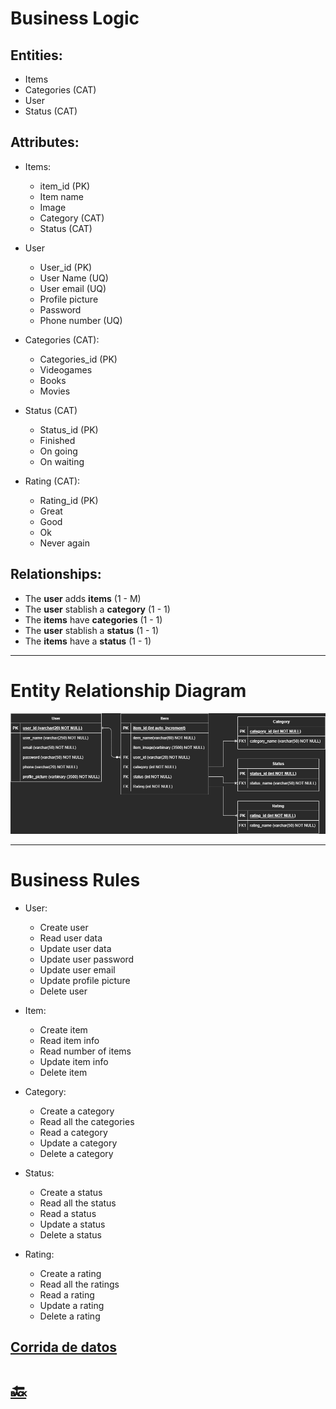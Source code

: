 # Business Logic

## Entities:
- Items
- Categories (CAT)
- User
- Status (CAT)

## Attributes:
- Items:
    - item_id (PK)
    - Item name
    - Image
    - Category (CAT)
    - Status (CAT)

- User
    - User_id (PK)
    - User Name (UQ)
    - User email (UQ)
    - Profile picture
    - Password
    - Phone number (UQ)

- Categories (CAT):
    - Categories_id (PK)
    - Videogames
    - Books
    - Movies

- Status (CAT)
    - Status_id (PK)
    - Finished
    - On going
    - On waiting

- Rating (CAT):
    - Rating_id (PK)
    - Great
    - Good
    - Ok
    - Never again

## Relationships:
- The **user** adds **items** (1 - M)
- The **user** stablish a **category** (1 - 1)
- The **items** have **categories** (1 - 1)
- The **user** stablish a **status** (1 - 1)
- The **items** have a **status** (1 - 1)

---
# Entity Relationship Diagram
![ERD](../Images/DER.png)

---
# Business Rules
- User:
    - Create user
    - Read user data
    - Update user data
    - Update user password
    - Update user email
    - Update profile picture
    - Delete user

- Item:
    - Create item
    - Read item info
    - Read number of items
    - Update item info
    - Delete item

- Category:
    - Create a category
    - Read all the categories
    - Read a category
    - Update a category
    - Delete a category

- Status:
    - Create a status
    - Read all the status
    - Read a status
    - Update a status
    - Delete a status

- Rating:
    - Create a rating
    - Read all the ratings
    - Read a rating
    - Update a rating
    - Delete a rating
    

## [Corrida de datos](Corrida_Datos.xlsx)

# [🔙](../README.md)